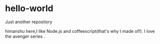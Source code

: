 # hello-world
Just another repository

himanshu here,I like Node.js and coffeescript(that's why I made of!).
I love the avenger series .
